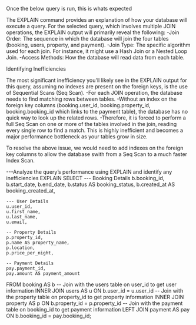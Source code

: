 Once the below query is run, this is whats expected

The EXPLAIN command provides an explanation of how your database will execute a query. For the selected query, which involves multiple JOIN operations, the EXPLAIN output will primarily reveal the following:
-Join Order: The sequence in which the database will join the four tables (booking, users, property, and payment).
-Join Type: The specific algorithm used for each join. For instance, it might use a Hash Join or a Nested Loop Join.
-Access Methods: How the database will read data from each table.

Identifying Inefficiencies

The most significant inefficiency you'll likely see in the EXPLAIN output for this query, assuming no indexes are present on the foreign keys, is the use of Sequential Scans (Seq Scan).
-For each JOIN operation, the database needs to find matching rows between tables.
-Without an index on the foreign key columns (booking.user_id, booking.property_id, booking.booking_id which links to the payment table), the database has no quick way to look up the related rows.
-Therefore, it is forced to perform a full Seq Scan on one or more of the tables involved in the join, reading every single row to find a match. This is highly inefficient and becomes a major performance bottleneck as your tables grow in size.        

To resolve the above issue, we would need to add indexes on the foreign key columns to allow the database swith from a Seq Scan to a much faster Index Scan.

---Analyze the query’s performance using EXPLAIN and identify any inefficiencies
EXPLAIN
SELECT
    --- Booking Details
    b.booking_id,
    b.start_date,
    b.end_date,
    b.status AS booking_status,
    b.created_at AS booking_created_at,

    --- User Details
    u.user_id,
    u.first_name,
    u.last_name,
    u.email,

    -- Property Details
    p.property_id,
    p.name AS property_name,
    p.location,
    p.price_per_night,

    -- Payment Details
    pay.payment_id,
    pay.amount AS payment_amount

FROM
    booking AS b
-- Join with the users table on user_id to get user information
INNER JOIN
    users AS u ON b.user_id = u.user_id
-- Join with the property table on property_id to get property information
INNER JOIN
    property AS p ON b.property_id = p.property_id
-- Join with the payment table on booking_id to get payment information
LEFT JOIN
    payment AS pay ON b.booking_id = pay.booking_id;
